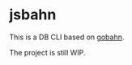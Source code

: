 # jsbahn

This is a DB CLI based on [gobahn](https://github.com/h43z/gobahn).

The project is still WIP.
